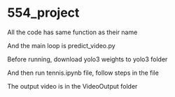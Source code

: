 # 554_project
All the code has same function as their name 

And the main loop is predict_video.py 

Before running, download yolo3 weights to yolo3 folder

And then run tennis.ipynb file, follow steps in the file

The output video is in the VideoOutput folder
